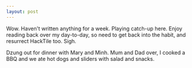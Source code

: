 ```yaml
---
layout: post
---
```


Wow. Haven't written anything for a week. Playing catch-up here. Enjoy reading
back over my day-to-day, so need to get back into the habit, and resurrect
HackTile too. Sigh.

Dzung out for dinner with Mary and Minh. Mum and Dad over, I cooked a BBQ and we
ate hot dogs and sliders with salad and snacks.
